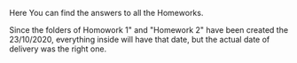 Here You can find the answers to all the Homeworks.

Since the folders of Homowork 1" and "Homework 2" have been created the 23/10/2020, everything inside will have that date, but the actual date of delivery was the right one.
